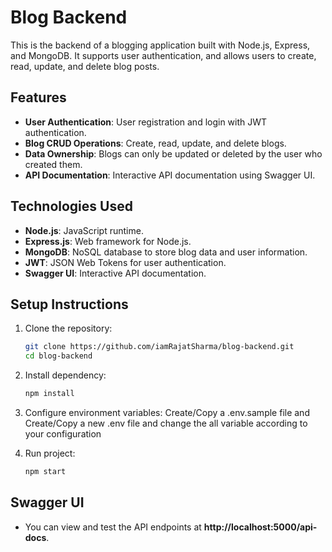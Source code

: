 # Blog Backend

This is the backend of a blogging application built with Node.js, Express, and MongoDB. It supports user authentication, and allows users to create, read, update, and delete blog posts.

## Features

- **User Authentication**: User registration and login with JWT authentication.
- **Blog CRUD Operations**: Create, read, update, and delete blogs.
- **Data Ownership**: Blogs can only be updated or deleted by the user who created them.
- **API Documentation**: Interactive API documentation using Swagger UI.

## Technologies Used

- **Node.js**: JavaScript runtime.
- **Express.js**: Web framework for Node.js.
- **MongoDB**: NoSQL database to store blog data and user information.
- **JWT**: JSON Web Tokens for user authentication.
- **Swagger UI**: Interactive API documentation.

## Setup Instructions

1. Clone the repository:

   ```bash
   git clone https://github.com/iamRajatSharma/blog-backend.git
   cd blog-backend

   ```

2. Install dependency:

   ```bash
   npm install

   ```

3. Configure environment variables: Create/Copy a .env.sample file and Create/Copy a new .env file and change the all variable according to your configuration

4. Run project:
   ```bash
   npm start
   ```

## Swagger UI

- You can view and test the API endpoints at **http://localhost:5000/api-docs**.

